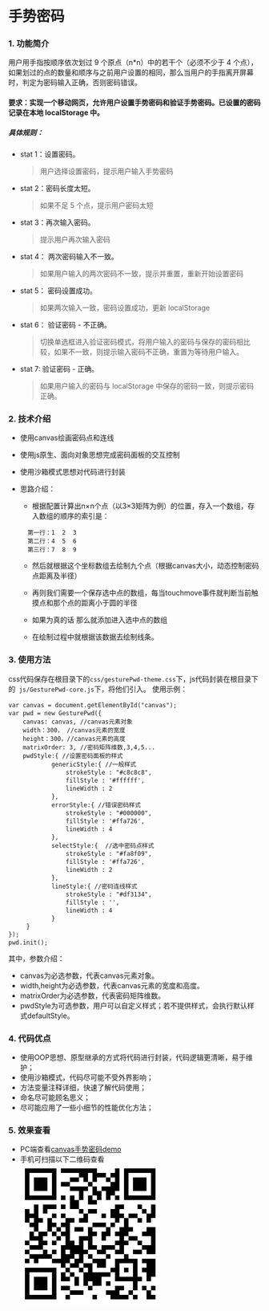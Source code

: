 # 手势密码
### 1. 功能简介
用户用手指按顺序依次划过 9 个原点（n*n）中的若干个（必须不少于 4 个点），如果划过的点的数量和顺序与之前用户设置的相同，那么当用户的手指离开屏幕时，判定为密码输入正确，否则密码错误。

#### 要求：实现一个移动网页，允许用户设置手势密码和验证手势密码。已设置的密码记录在本地 localStorage 中。

##### 具体规则：
+ stat 1：设置密码。
	> 用户选择设置密码，提示用户输入手势密码
+ stat 2：密码长度太短。
	> 如果不足 5 个点，提示用户密码太短
+ stat 3：再次输入密码。
	> 提示用户再次输入密码
+ stat 4： 两次密码输入不一致。
	> 如果用户输入的两次密码不一致，提示并重置，重新开始设置密码
+ stat 5： 密码设置成功。
	> 如果两次输入一致，密码设置成功，更新 localStorage
+ stat 6： 验证密码 - 不正确。
	> 切换单选框进入验证密码模式，将用户输入的密码与保存的密码相比较，如果不一致，则提示输入密码不正确，重置为等待用户输入。
+ stat 7: 验证密码 - 正确。
	> 如果用户输入的密码与 localStorage 中保存的密码一致，则提示密码正确。

### 2. 技术介绍
+ 使用canvas绘画密码点和连线
+ 使用js原生、面向对象思想完成密码面板的交互控制
+ 使用沙箱模式思想对代码进行封装

+ 思路介绍： 
  - 根据配置计算出n×n个点（以3×3矩阵为例）的位置，存入一个数组，存入数组的顺序的索引是：　
  ``` 
    第一行：1  2  3     
    第二行：4  5  6 　　
    第三行：7  8  9
  ```
 
  - 然后就根据这个坐标数组去绘制九个点（根据canvas大小，动态控制密码点距离及半径）
  
  - 再则我们需要一个保存选中点的数组，每当touchmove事件就判断当前触摸点和那个点的距离小于圆的半径
  
  - 如果为真的话 那么就添加进入选中点的数组
  
  - 在绘制过程中就根据该数据去绘制线条。

### 3. 使用方法
css代码保存在根目录下的`css/gesturePwd-theme.css`下，js代码封装在根目录下的`
js/GesturePwd-core.js`下，将他们引入。
使用示例：


    var canvas = document.getElementById("canvas");
    var pwd = new GesturePwd({
        canvas: canvas, //canvas元素对象
		width：300， //canvas元素的宽度
		height：300，//canvas元素的高度
        matrixOrder: 3, //密码矩阵维数,3,4,5...
        pwdStyle:{ //设置密码面板的样式
                genericStyle:{ //一般样式
                    strokeStyle : "#c8c8c8",
                    fillStyle : '#ffffff',
                    lineWidth : 2
                },
                errorStyle:{ //错误密码样式
                    strokeStyle : "#000000",
                    fillStyle : '#ffa726',
                    lineWidth : 4
                },
                selectStyle:{  //选中密码点样式
                    strokeStyle : "#fa8f09",
                    fillStyle : '#ffa726',
                    lineWidth : 2
                },
                lineStyle:{ //密码连线样式
                    strokeStyle : "#df3134",
                    fillStyle : '',
                    lineWidth : 4
                }
         }
    });
    pwd.init();
其中，参数介绍：

- canvas为必选参数，代表canvas元素对象。
- width,height为必选参数，代表canvas元素的宽度和高度。
- matrixOrder为必选参数，代表密码矩阵维数。
- pwdStyle为可选参数，用户可以自定义样式；若不提供样式，会执行默认样式defaultStyle。

### 4. 代码优点

+ 使用OOP思想、原型继承的方式将代码进行封装，代码逻辑更清晰，易于维护；
+ 使用沙箱模式，代码尽可能不受外界影响；
+ 方法变量注释详细，快速了解代码使用；
+ 命名尽可能顾名思义；
+ 尽可能应用了一些小细节的性能优化方法；

### 5. 效果查看

 * PC端查看[canvas手势密码demo](http://htmlpreview.github.io/?https://github.com/hongweitonghua/frontwork/blob/master/GesturePwdUI/index.html)
 * 手机可扫描以下二维码查看<br>
 ![手势密码二维码](https://github.com/hongweitonghua/frontwork/blob/master/GesturePwdUI/erweima.png "手势密码二维码")

